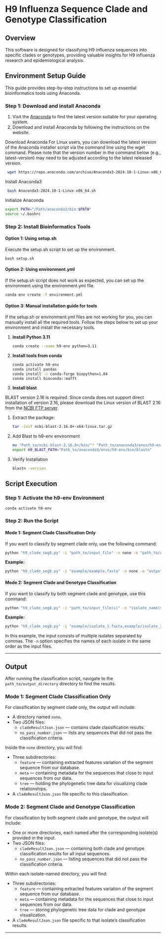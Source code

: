 
# H9 Influenza Sequence Clade and Genotype Classification

## Overview

This software is designed for classifying H9 influenza sequences into specific clades or genotypes, providing valuable insights for H9 influenza research and epidemiological analysis.

## Environment Setup Guide

This guide provides step-by-step instructions to set up essential bioinformatics tools using Anaconda.

### Step 1: Download and install Anaconda

1. Visit the [Anaconda](https://www.anaconda.com/download) to find the latest version suitable for your operating system.
2. Download and install Anaconda by following the instructions on the website.

Download Anaconda
For Linux users, you can download the latest version of the Anaconda installer script via the command line using the wget command. Please note that the version number in the command below (e.g., latest-version) may need to be adjusted according to the latest released version.
  ```bash
   wget https://repo.anaconda.com/archive/Anaconda3-2024.10-1-Linux-x86_64.sh 
  ```
Install Anaconda3
  ```bash
   bash Anaconda3-2024.10-1-Linux-x86_64.sh  
  ```
Initialize Anaconda
  ```bash
  export PATH="/Path/anaconda3/bin:$PATH"
  source ~/.bashrc  
  ```
### Step 2: Install Bioinformatics Tools

#### Option 1: Using setup.sh

Execute the setup.sh script to set up the environment.

  ```bash[README.md](..%2F..%2F..%2F..%2F..%2F..%2F..%2F..%2FGit%2Finflu_seg8%2FREADME.md)
  bash setup.sh 
  ```
#### Option 2: Using environment.yml
If the setup.sh script does not work as expected, you can set up the environment using the environment.yml file.
  ```bash
  conda env create -f environment.yml 
  ```
#### Option 3: Manual installation guide for tools
If the setup.sh or environment.yml files are not working for you, you can manually install all the required tools. Follow the steps below to set up your environment and install the necessary tools.

1. **Install Python 3.11**

    ```bash
   conda create --name h9-env python=3.11
   ```

2. **Install tools from conda**
   ```bash
   conda activate h9-env
   conda install pandas
   conda install -c conda-forge biopython=1.84
   conda install bioconda::mafft
   ```
3. **Install blast**

BLAST version 2.16 is required. Since conda does not support direct installation of version 2.16, please download the Linux version of BLAST 2.16 from the [NCBI FTP server](https://ftp.ncbi.nlm.nih.gov/blast/executables/blast+/2.16.0/).

1. Extract the package:
   ```bash
   tar -zxvf ncbi-blast-2.16.0+-x64-linux.tar.gz
   ```

2. Add Blast to h9-env environment
   ```bash
   mv "Path_to/ncbi-blast-2.16.0+/bin/"* "Path_to/anaconda3/envs/h9-env/bin/"
   export H9_BLAST_PATH="Path_to/anaconda3/envs/h9-env/bin/blastn"
   ```
3. Verify Installation
    ```bash
   blastn -version
   ```
## Script Execution

### Step 1: Activate the h9-env Environment

  ```bash
  conda activate h9-env 
  ```

### Step 2: Run the Script

#### Mode 1: Segment Clade Classification Only

If you want to classify by segment clade only, use the following command:

```bash
python "h9_clade_seg8.py" -i "path_to/input_file" -n none -o "path_to/output_directory"
```

**Example:**

```bash
python "h9_clade_seg8.py" -i "example/example.fasta" -n none -o "output"
```

#### Mode 2: Segment Clade and Genotype Classification

If you want to classify by both segment clade and genotype, use this command:

```bash
python "h9_clade_seg8.py" -i "path_to/input_file(s)" -n "isolate_name(s)" -o "path_to/output_directory"
```

**Example:**

```bash
python "h9_clade_seg8.py" -i "example/isolate_1.fasta,example/isolate_2.fasta" -n "isolate_1,isolate_2" -o "output"
```

In this example, the input consists of multiple isolates separated by commas. The `-n` option specifies the names of each isolate in the same order as the input files.

---

## Output

After running the classification script, navigate to the `path_to/output_directory` directory to find the results.

### Mode 1: Segment Clade Classification Only

For classification by segment clade only, the output will include:
- A directory named `none`.
- Two JSON files:
  - `cladeResultJson.json` — contains clade classification results.
  - `no_pass_number.json` — lists any sequences that did not pass the classification criteria.

Inside the `none` directory, you will find:
- Three subdirectories:
  - `feature` — containing extracted features variation of the segment sequence from our database.
  - `meta` — containing metadata for the sequences that close to input sequences from our data.
  - `tree` — holding the phylogenetic tree data for visualizing clade relationships.
- A `cladeResultJson.json` file specific to this classification.

### Mode 2: Segment Clade and Genotype Classification

For classification by both segment clade and genotype, the output will include:
- One or more directories, each named after the corresponding isolate(s) provided in the input.
- Two JSON files:
  - `cladeResultJson.json` — containing both clade and genotype classification results for all input sequences.
  - `no_pass_number.json` — listing sequences that did not pass the classification criteria.

Within each isolate-named directory, you will find:
- Three subdirectories:
  - `feature` — containing extracted features variation of the segment sequence from our database.
  - `meta` — containing metadata for the sequences that close to input sequences from our data.
  - `tree` — storing phylogenetic tree data for clade and genotype visualization.
- A `cladeResultJson.json` file specific to that isolate’s classification results. 

---
